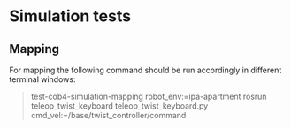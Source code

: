 
# Simulation tests

## Mapping

For mapping the following command should be run accordingly in different terminal windows:

> test-cob4-simulation-mapping robot_env:=ipa-apartment
> rosrun teleop_twist_keyboard teleop_twist_keyboard.py cmd_vel:=/base/twist_controller/command




